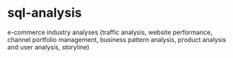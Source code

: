 # sql-analysis
e-commerce industry analyses (traffic analysis, website performance, channel portfolio management, business pattern analysis, product analysis and user analysis, storyline)
